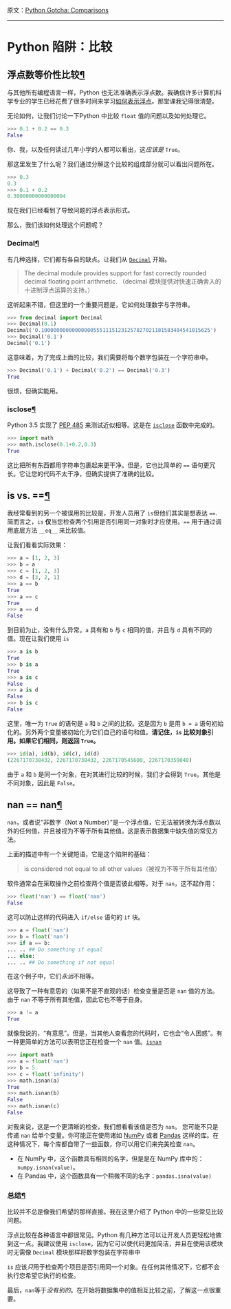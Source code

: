 原文：[Python Gotcha: Comparisons](https://andrewwegner.com/python-gotcha-comparisons.html)

---

# Python 陷阱：比较


## 浮点数等价性比较[¶](#float-equality-comparisons "Permanent link")

与其他所有编程语言一样，Python 也无法准确表示浮点数。我确信许多计算机科学专业的学生已经花费了很多时间来学习[如何表示浮点](https://www.doc.ic.ac.uk/~eedwards/compsys/float/)。那堂课我记得很清楚。

无论如何，让我们讨论一下Python 中比较 `float` 值的问题以及如何处理它。

```py
>>> 0.1 + 0.2 == 0.3
False

```

你、我，以及任何读过几年小学的人都可以看出，这*应该是* `True`。

那这里发生了什么呢？我们通过分解这个比较的组成部分就可以看出问题所在。

```py
>>> 0.3
0.3
>>> 0.1 + 0.2
0.30000000000000004

```
现在我们已经看到了导致问题的浮点表示形式。

那么，我们该如何处理这个问题呢？


### Decimal[¶](#decimal "Permanent link")

有几种选择，它们都有各自的缺点。让我们从 [`Decimal`](https://docs.python.org/3/library/decimal.html) 开始。

> 
> The decimal module provides support for fast correctly rounded decimal floating point arithmetic. （decimal 模块提供对快速正确舍入的十进制浮点运算的支持。）
> 

这听起来不错，但这里的一个重要问题是，它如何处理数字与字符串。


```py
>>> from decimal import Decimal
>>> Decimal(0.1)
Decimal('0.1000000000000000055511151231257827021181583404541015625')
>>> Decimal('0.1')
Decimal('0.1')

```
这意味着，为了完成上面的比较，我们需要将每个数字包装在一个字符串中。

```py
>>> Decimal('0.1') + Decimal('0.2') == Decimal('0.3')
True

```

很烦，但确实能用。

### isclose[¶](#isclose "Permanent link")

Python 3.5 实现了 [PEP 485](https://peps.python.org/pep-0485/) 来测试近似相等。这是在 [`isclose`](https://docs.python.org/3/library/math.html#math.isclose) 函数中完成的。


```py
>>> import math
>>> math.isclose(0.1+0.2,0.3)
True

```

这比把所有东西都用字符串包裹起来更干净。但是，它也比简单的 `==` 语句更冗长。它让您的代码不太干净，但确实提供了准确的比较。

## is vs. ==[¶](#is-vs "Permanent link")

我经常看到的另一个被误用的比较是，开发人员用了 `is`但他们其实是想表达 `==`. 简而言之，`is` **仅**当您检查两个引用是否引用同一对象时才应使用。`==` 用于通过调用底层方法 `__eq__` 来比较值。

让我们看看实际效果：

```py
>>> a = [1, 2, 3]
>>> b = a
>>> c = [1, 2, 3]
>>> d = [3, 2, 1]
>>> a == b
True
>>> a == c
True
>>> a == d
False

```
到目前为止，没有什么异常。`a` 具有和 `b` 与 `c` 相同的值，并且与 `d` 具有不同的值。现在让我们使用 `is`

```py
>>> a is b
True
>>> b is a
True
>>> a is c
False
>>> a is d
False
>>> b is c
False

```

这里，唯一为 `True` 的语句是 `a` 和 `b` 之间的比较。这是因为 `b` 是用 `b = a` 语句初始化的。另外两个变量被初始化为它们自己的语句和值。**请记住，`is` 比较对象引用。如果它们相同，则返回 `True`。**


```py
>>> id(a), id(b), id(c), id(d)
(2267170738432, 2267170738432, 2267170545600, 2267170359040)

```

由于 `a` 和 `b` 是同一个对象，在对其进行比较的时候，我们才会得到 `True`。其他是不同对象，因此是 `False`。


## nan == nan[¶](#nan-nan "Permanent link")

`nan`，或者说“非数字（Not a Number）”是一个浮点值，它无法被转换为浮点数以外的任何值，并且被视为不等于所有其他值。这是表示数据集中缺失值的常见方法。

上面的描述中有一个关键短语，它是这个陷阱的基础：
> 
> is considered not equal to all other values（被视为不等于所有其他值）
> 

软件通常会在采取操作之前检查两个值是否彼此相等。对于 `nan`，这不起作用：

```py
>>> float('nan') == float('nan')
False

```

这可以防止这样的代码进入 `if/else` 语句的 `if` 块。


```py
>>> a = float('nan')
>>> b = float('nan')
>>> if a == b:
... .. ## Do something if equal
... else:
... .. ## Do something if not equal

```

在这个例子中，它们*永远*不相等。

这导致了一种有意思的（如果不是不直观的话）检查变量是否是 `nan` 值的方法。由于 `nan` 不等于所有其他值，因此它也不等于自身。

```py
>>> a != a
True

```

就像我说的，“有意思”。但是，当其他人查看您的代码时，它也会“令人困惑”。有一种更简单的方法可以表明您正在检查一个 `nan` 值。[`isnan`](https://docs.python.org/3/library/math.html#math.isnan)


```py
>>> import math
>>> a = float('nan')
>>> b = 5
>>> c = float('infinity')
>>> math.isnan(a)
True
>>> math.isnan(b)
False
>>> math.isnan(c)
False

```

对我来说，这是一个更清晰的检查，我们想看看该值是否为 `nan`。 您可能不只是传递 `nan` 给单个变量。你可能正在使用诸如 [NumPy](https://numpy.org/) 或者 [Pandas](https://pandas.pydata.org/) 这样的库。在这种情况下，每个库都自带了一些函数，你可以用它们来完美检查 `nan`。


* 在 NumPy 中，这个函数具有相同的名字，但是是在 NumPy 库中的：`numpy.isnan(value)`。
* 在 Pandas 中，这个函数具有一个稍微不同的名字：`pandas.isna(value)`


### 总结[¶](#conclusion "Permanent link")

比较并不总是像我们希望的那样直接。我在这里介绍了 Python 中的一些常见比较问题。

浮点比较在各种语言中都很常见。Python 有几种方法可以让开发人员更轻松地做到这一点。我建议使用 `isclose`，因为它可以使代码更加简洁，并且在使用该模块时无需像 `Decimal` 模块那样将数字包装在字符串中

`is` 应该*只*用于检查两个项目是否引用同一个对象。在任何其他情况下，它都不会执行您希望它执行的检查。

最后，`nan`等于*没有别的*。在开始将数据集中的值相互比较之前，了解这一点很重要。